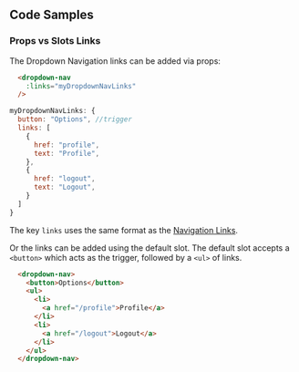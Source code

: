 ## Code Samples
### Props vs Slots Links
The Dropdown Navigation links can be added via props:
```html
  <dropdown-nav
    :links="myDropdownNavLinks"
  />
```

```js
myDropdownNavLinks: {
  button: "Options", //trigger
  links: [
    {
      href: "profile",
      text: "Profile",
    },
    {
      href: "logout",
      text: "Logout",
    }
  ]
}
```

<alert>The key ```links``` uses the same format as the [Navigation Links](/components/NavLinks).</alert>

Or the links can be added using the default slot. The default slot accepts a ```<button>``` which acts as the trigger, followed by a ```<ul>``` of links.

```html
  <dropdown-nav>
    <button>Options</button>
    <ul>
      <li>
        <a href="/profile">Profile</a>
      </li>
      <li>
        <a href="/logout">Logout</a>
      </li>
    </ul>
  </dropdown-nav>
```
